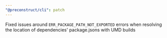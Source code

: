 ```yaml
---
"@preconstruct/cli": patch
---
```


Fixed issues around `ERR_PACKAGE_PATH_NOT_EXPORTED` errors when resolving the location of dependencies' package.jsons with UMD builds
